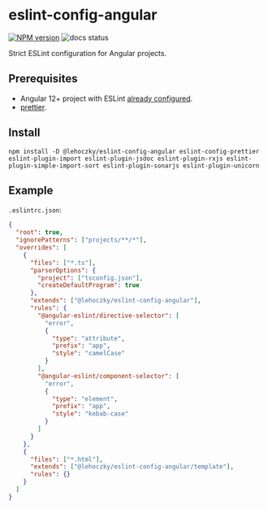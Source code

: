 # eslint-config-angular

[![NPM version](https://img.shields.io/npm/v/@lehoczky/eslint-config-angular.svg)](https://www.npmjs.com/package/@lehoczky/eslint-config-angular)
![docs status](https://github.com/lehoczky/eslint-config-angular/workflows/publish/badge.svg)

Strict ESLint configuration for Angular projects.

## Prerequisites

- Angular 12+ project with ESLint [already configured](https://github.com/angular-eslint/angular-eslint#quick-start-with-angular-v12-and-later).
- [prettier](https://prettier.io/).

## Install

```console
npm install -D @lehoczky/eslint-config-angular eslint-config-prettier eslint-plugin-import eslint-plugin-jsdoc eslint-plugin-rxjs eslint-plugin-simple-import-sort eslint-plugin-sonarjs eslint-plugin-unicorn
```

## Example

`.eslintrc.json`:

```json
{
  "root": true,
  "ignorePatterns": ["projects/**/*"],
  "overrides": [
    {
      "files": ["*.ts"],
      "parserOptions": {
        "project": ["tsconfig.json"],
        "createDefaultProgram": true
      },
      "extends": ["@lehoczky/eslint-config-angular"],
      "rules": {
        "@angular-eslint/directive-selector": [
          "error",
          {
            "type": "attribute",
            "prefix": "app",
            "style": "camelCase"
          }
        ],
        "@angular-eslint/component-selector": [
          "error",
          {
            "type": "element",
            "prefix": "app",
            "style": "kebab-case"
          }
        ]
      }
    },
    {
      "files": ["*.html"],
      "extends": ["@lehoczky/eslint-config-angular/template"],
      "rules": {}
    }
  ]
}
```
